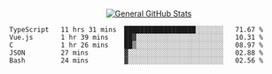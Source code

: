 <p align="center">
  <a href="https://github.com/AndyDevv">
    <img src="https://github-readme-stats.vercel.app/api?username=AndyDevv&custom_title=General%20GitHub%20Stats&theme=aura_dark" alt="General GitHub Stats">
  </a>
</p>

<!--START_SECTION:waka-->
```text
TypeScript   11 hrs 31 mins  ██████████████████░░░░░░░   71.67 % 
Vue.js       1 hr 39 mins    ██▓░░░░░░░░░░░░░░░░░░░░░░   10.31 % 
C            1 hr 26 mins    ██▒░░░░░░░░░░░░░░░░░░░░░░   08.97 % 
JSON         27 mins         ▓░░░░░░░░░░░░░░░░░░░░░░░░   02.88 % 
Bash         24 mins         ▓░░░░░░░░░░░░░░░░░░░░░░░░   02.56 % 
```
<!--END_SECTION:waka-->
